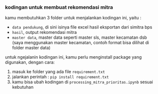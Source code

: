 ### kodingan untuk membuat rekomendasi mitra

kamu membutuhkan 3 folder untuk menjalankan kodingan ini, yaitu :

- `data pendukung`, di sini isinya file excel hasil eksportan dari simitra bps
- `hasil`, output rekomendasi mitra
- `master data`, master data seperti master sls, master kecamatan dsb (saya menggunakan master kecamatan, contoh format bisa dilihat di folder master data)

untuk ngejalanin kodingan ini, kamu perlu menginstall package yang digunakan, dengan cara:

1. masuk ke folder yang ada file `requirement.txt`
2. jalankan perintah :
   `pip install requirement.txt`
3. kamu bisa ubah kodingan di `processing_mitra_prioritas.ipynb` sesuai kebutuhan
